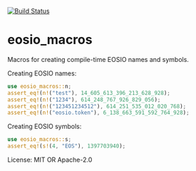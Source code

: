 [![Build Status](https://travis-ci.org/sagan-software/eosio-rust.svg?branch=master)](https://travis-ci.org/sagan-software/eosio-rust)

# eosio_macros

Macros for creating compile-time EOSIO names and symbols.

Creating EOSIO names:

```rust
use eosio_macros::n;
assert_eq!(n!("test"), 14_605_613_396_213_628_928);
assert_eq!(n!("1234"), 614_248_767_926_829_056);
assert_eq!(n!("123451234512"), 614_251_535_012_020_768);
assert_eq!(n!("eosio.token"), 6_138_663_591_592_764_928);
```

Creating EOSIO symbols:

```rust
use eosio_macros::s;
assert_eq!(s!(4, "EOS"), 1397703940);
```

License: MIT OR Apache-2.0
